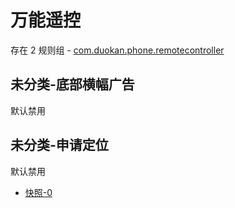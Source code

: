 # 万能遥控

存在 2 规则组 - [com.duokan.phone.remotecontroller](/src/apps/com.duokan.phone.remotecontroller.ts)

## 未分类-底部横幅广告

默认禁用

## 未分类-申请定位

默认禁用

- [快照-0](https://i.gkd.li/i/13642080)
